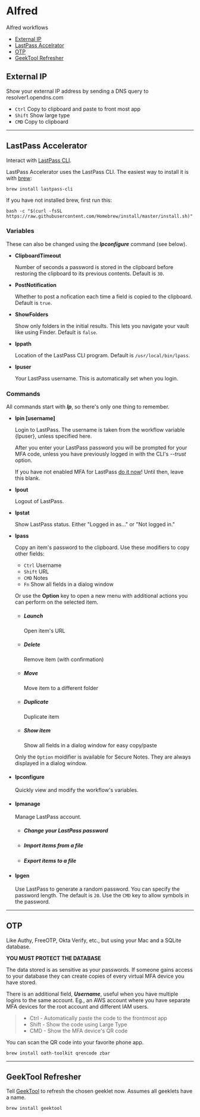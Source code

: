 # Alfred

Alfred workflows

- [External IP](#myip)
- [LastPass Accelrator](#lpass)
- [OTP](#otp)
- [GeekTool Refresher](#gt)

<a name="myip"></a>

## External IP

Show your external IP address by sending a DNS query to resolver1.opendns.com

- `Ctrl` Copy to clipboard and paste to front most app
- `Shift` Show large type
- `CMD` Copy to clipboard

----

<a name="lpass"></a>

## LastPass Accelerator

Interact with [LastPass CLI](https://github.com/lastpass/lastpass-cli).

LastPass Accelerator uses the LastPass CLI.  The easiest way to install it is with [brew](https://brew.sh/):

`brew install lastpass-cli`

If you have not installed brew, first run this:

`bash -c "$(curl -fsSL https://raw.githubusercontent.com/Homebrew/install/master/install.sh)"`

### Variables

These can also be changed using the ***lpconfigure*** command (see below).

- **ClipboardTimeout**

  Number of seconds a password is stored in the clipboard before restoring the clipboard to its previous contents.  Default is `30`.

- **PostNotification**

  Whether to post a nofication each time a field is copied to the clipboard.  Default is `true`.

- **ShowFolders**

  Show only folders in the initial results.  This lets you navigate your vault like using Finder.  Default is `false`.

- **lppath**

  Location of the LastPass CLI program.  Default is `/usr/local/bin/lpass`.

- **lpuser**

  Your LastPass username.  This is automatically set when you login.

### Commands

All commands start with ***lp***, so there's only one thing to remember.

-  **lpin [username]**

    Login to LastPass.  The username is taken from the workflow variable {lpuser}, unless specified here.

    After you enter your LastPass password you will be prompted for your MFA code, unless you have previously logged in with the CLI's *--trust* option.

    If you have not enabled MFA for LastPass [do it now](https://www.lastpass.com/two-factor-authentication)!  Until then, leave this blank.

- **lpout**

    Logout of LastPass.

- **lpstat**

    Show LastPass status.  Either "Logged in as..." or "Not logged in."

- **lpass**

  Copy an item's password to the clipboard.  Use these modifiers to copy other fields:

  - `Ctrl` Username
  - `Shift` URL
  - `CMD` Notes
  - `Fn` Show all fields in a dialog window

  Or use the **Option** key to open a new menu with additional actions you can perform on the selected item.

  - ##### Launch
	Open item's URL

  - ##### Delete
	Remove item (with confirmation)

  - ##### Move
	Move item to a different folder

  - ##### Duplicate
	Duplicate item

  - ##### Show item
    Show all fields in a dialog window for easy copy/paste

  Only the `Option` moidifier is available for Secure Notes.  They are always displayed in a dialog window.

- #### lpconfigure

  Quickly view and modify the workflow's variables.

- #### lpmanage

  Manage LastPass account.

  - ##### Change your LastPass password
  - ##### Import items from a file
  - ##### Export items to a file

- #### lpgen

  Use LastPass to generate a random password.  You can specify the password length.  The default is `20`.  Use the `CMD` key to allow symbols in the password.

----

<a name="otp"></a>

## OTP

Like Authy, FreeOTP, Okta Verify, etc., but using your Mac and a SQLite database.

**YOU MUST PROTECT THE DATABASE**

The data stored is as sensitive as your passwords.  If someone gains access to your database they can create copies of every virtual MFA device you have stored.

There is an additional field, ***Username***, useful when you have multiple logins to the same account.  Eg., an AWS account where you have separate MFA devices for the root account and different IAM users.

> - Ctrl - Automatically paste the code to the frontmost app
> - Shift - Show the code using Large Type
> - CMD - Show the MFA device's QR code

You can scan the QR code into your favorite phone app.

`brew install oath-toolkit qrencode zbar`

----

<a name="gt"></a>

## GeekTool Refresher

Tell [GeekTool](https://www.tynsoe.org/geektool/) to refresh the chosen geeklet now.  Assumes all geeklets have a name.

`brew install geektool`
